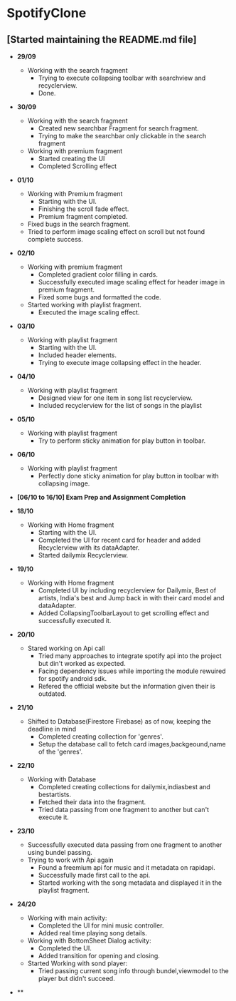 # SpotifyClone
## [Started maintaining the README.md file]

- **29/09**
  - Working with the search fragment
    - Trying to execute collapsing toolbar with searchview and recyclerview.
    - Done.

- **30/09**
  - Working with the search fragment
    - Created new searchbar Fragment for search fragment.
    - Trying to make the searchbar only clickable in the search fragment
  - Working with premium fragment
    - Started creating the UI
    - Completed Scrolling effect

- **01/10**
  - Working with Premium fragment
    - Starting with the UI.
    - Finishing the scroll fade effect.
    - Premium fragment completed.
  - Fixed bugs in the search fragment.
  - Tried to perform image scaling effect on scroll but not found complete success.

- **02/10**
  - Working with premium fragment  
    - Completed gradient color filling in cards.
    - Successfully executed image scaling effect for header image in premium fragment.
    - Fixed some bugs and formatted the code.
  - Started working with playlist fragment.
    - Executed the image scaling effect.

- **03/10**
  - Working with playlist fragment
    - Starting with the UI.
    - Included header elements.
    - Trying to execute image collapsing effect in the header.

- **04/10**
  - Working with playlist fragment
    - Designed view for one item in song list recyclerview.
    - Included recyclerview for the list of songs in the playlist

- **05/10**
  - Working with playlist fragment
    - Try to perform sticky animation for play button in toolbar.

- **06/10**
  - Working with playlist fragment
    - Perfectly done sticky animation for play button in toolbar with collapsing image.

- **[06/10 to 16/10] Exam Prep and Assignment Completion**

- **18/10**
  - Working with Home fragment
    - Starting with the UI.
    - Completed the UI for recent card for header and added Recyclerview with its dataAdapter.
    - Started dailymix Recyclerview.

- **19/10**
  - Working with Home fragment
    - Completed UI by including recyclerview for Dailymix, Best of artists, India's best and Jump back in with their card model and dataAdapter.
    - Added CollapsingToolbarLayout to get scrolling effect and successfully executed it.

- **20/10**
  - Stared working on Api call
    - Tried many approaches to integrate spotify api into the project but din't worked as expected.
    - Facing dependency issues while importing the module rewuired for spotify android sdk.
    - Refered the official website but the information given their is outdated.

- **21/10**
  - Shifted to Database(Firestore Firebase) as of now, keeping the deadline in mind
    - Completed creating collection for 'genres'.
    - Setup the database call to fetch card images,backgeound,name of the 'genres'.

- **22/10**
  - Working with Database
    - Completed creating collections for dailymix,indiasbest and bestartists.
    - Fetched their data into the fragment.
    - Tried data passing from one fragment to another but can't execute it.

- **23/10**
  - Successfully executed data passing from one fragment to another using bundel passing.
  - Trying to work with Api again
    - Found a freemium api for music and it metadata on rapidapi.
    - Successfully made first call to the api.
    - Started working with the song metadata and displayed it in the playlist fragment.
- **24/20**
  - Working with main activity:
    - Completed the UI for mini music controller.
    - Added real time playing song details.
  - Working with BottomSheet Dialog activity:
    - Completed the UI.
    - Added transition for opening and closing.
  - Started Working with sond player:
    - Tried passing current song info through bundel,viewmodel to the player but didn't succeed.
- ** 
